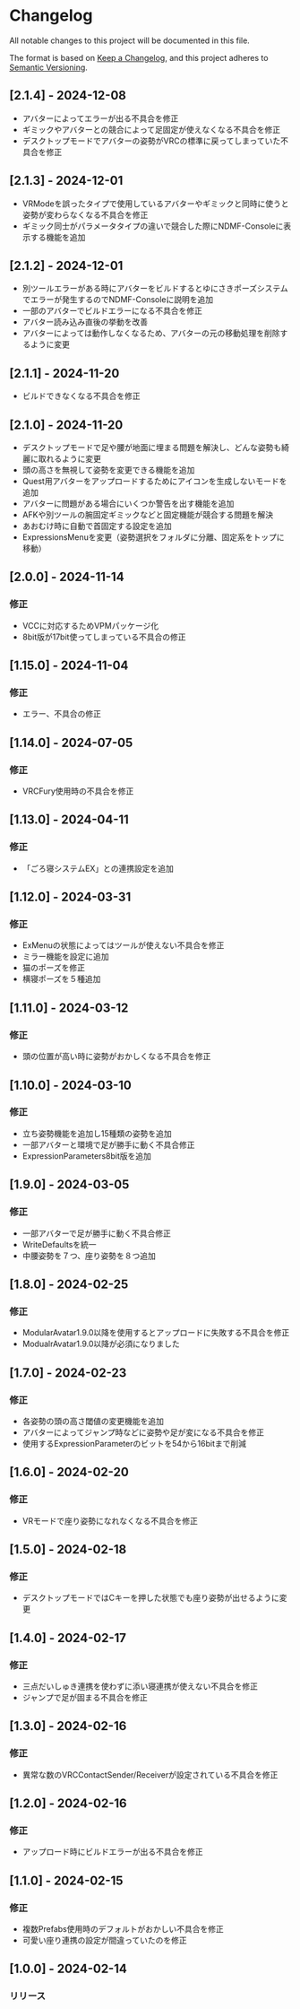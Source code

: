 # Changelog
All notable changes to this project will be documented in this file.

The format is based on [Keep a Changelog](https://keepachangelog.com/en/1.0.0/),
and this project adheres to [Semantic Versioning](https://semver.org/spec/v2.0.0.html).

## [2.1.4] - 2024-12-08
- アバターによってエラーが出る不具合を修正
- ギミックやアバターとの競合によって足固定が使えなくなる不具合を修正
- デスクトップモードでアバターの姿勢がVRCの標準に戻ってしまっていた不具合を修正

## [2.1.3] - 2024-12-01
- VRModeを誤ったタイプで使用しているアバターやギミックと同時に使うと姿勢が変わらなくなる不具合を修正
- ギミック同士がパラメータタイプの違いで競合した際にNDMF-Consoleに表示する機能を追加

## [2.1.2] - 2024-12-01
- 別ツールエラーがある時にアバターをビルドするとゆにさきポーズシステムでエラーが発生するのでNDMF-Consoleに説明を追加
- 一部のアバターでビルドエラーになる不具合を修正
- アバター読み込み直後の挙動を改善
- アバターによっては動作しなくなるため、アバターの元の移動処理を削除するように変更

## [2.1.1] - 2024-11-20
- ビルドできなくなる不具合を修正

## [2.1.0] - 2024-11-20
- デスクトップモードで足や腰が地面に埋まる問題を解決し、どんな姿勢も綺麗に取れるように変更
- 頭の高さを無視して姿勢を変更できる機能を追加
- Quest用アバターをアップロードするためにアイコンを生成しないモードを追加
- アバターに問題がある場合にいくつか警告を出す機能を追加
- AFKや別ツールの腕固定ギミックなどと固定機能が競合する問題を解決
- あおむけ時に自動で首固定する設定を追加
- ExpressionsMenuを変更（姿勢選択をフォルダに分離、固定系をトップに移動）

## [2.0.0] - 2024-11-14
### 修正
- VCCに対応するためVPMパッケージ化
- 8bit版が17bit使ってしまっている不具合の修正

## [1.15.0] - 2024-11-04
### 修正
- エラー、不具合の修正

## [1.14.0] - 2024-07-05
### 修正
- VRCFury使用時の不具合を修正

## [1.13.0] - 2024-04-11
### 修正
- 「ごろ寝システムEX」との連携設定を追加

## [1.12.0] - 2024-03-31
### 修正
- ExMenuの状態によってはツールが使えない不具合を修正
- ミラー機能を設定に追加
- 猫のポーズを修正
- 横寝ポーズを５種追加

## [1.11.0] - 2024-03-12
### 修正
- 頭の位置が高い時に姿勢がおかしくなる不具合を修正

## [1.10.0] - 2024-03-10
### 修正
- 立ち姿勢機能を追加し15種類の姿勢を追加
- 一部アバターと環境で足が勝手に動く不具合修正
- ExpressionParameters8bit版を追加

## [1.9.0] - 2024-03-05
### 修正
- 一部アバターで足が勝手に動く不具合修正
- WriteDefaultsを統一
- 中腰姿勢を７つ、座り姿勢を８つ追加

## [1.8.0] - 2024-02-25
### 修正
- ModularAvatar1.9.0以降を使用するとアップロードに失敗する不具合を修正
- ModualrAvatar1.9.0以降が必須になりました

## [1.7.0] - 2024-02-23
### 修正
- 各姿勢の頭の高さ閾値の変更機能を追加
- アバターによってジャンプ時などに姿勢や足が変になる不具合を修正
- 使用するExpressionParameterのビットを54から16bitまで削減

## [1.6.0] - 2024-02-20
### 修正
- VRモードで座り姿勢になれなくなる不具合を修正

## [1.5.0] - 2024-02-18
### 修正
- デスクトップモードではCキーを押した状態でも座り姿勢が出せるように変更

## [1.4.0] - 2024-02-17
### 修正
- 三点だいしゅき連携を使わずに添い寝連携が使えない不具合を修正
- ジャンプで足が固まる不具合を修正

## [1.3.0] - 2024-02-16
### 修正
- 異常な数のVRCContactSender/Receiverが設定されている不具合を修正

## [1.2.0] - 2024-02-16
### 修正
- アップロード時にビルドエラーが出る不具合を修正

## [1.1.0] - 2024-02-15
### 修正
- 複数Prefabs使用時のデフォルトがおかしい不具合を修正
- 可愛い座り連携の設定が間違っていたのを修正

## [1.0.0] - 2024-02-14
### リリース
